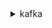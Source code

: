 <details>

<summary>
kafka
</summary>

- <details><summary>batch-associate-scram-secret</summary>

  * --cluster-arn
  * --secret-arn-list
  * --cli-input-json
  * --cli-input-yaml
  * --generate-cli-skeleton


- <details><summary>batch-disassociate-scram-secret</summary>

  * --cluster-arn
  * --secret-arn-list
  * --cli-input-json
  * --cli-input-yaml
  * --generate-cli-skeleton


- <details><summary>create-cluster</summary>

  * --broker-node-group-info
  * --client-authentication
  * --cluster-name
  * --configuration-info
  * --encryption-info
  * --enhanced-monitoring
  * --open-monitoring
  * --kafka-version
  * --logging-info
  * --number-of-broker-nodes
  * --tags
  * --cli-input-json
  * --cli-input-yaml
  * --generate-cli-skeleton


- <details><summary>create-configuration</summary>

  * --description
  * --kafka-versions
  * --name
  * --server-properties
  * --cli-input-json
  * --cli-input-yaml
  * --generate-cli-skeleton


- <details><summary>delete-cluster</summary>

  * --cluster-arn
  * --current-version
  * --cli-input-json
  * --cli-input-yaml
  * --generate-cli-skeleton


- <details><summary>delete-configuration</summary>

  * --arn
  * --cli-input-json
  * --cli-input-yaml
  * --generate-cli-skeleton


- <details><summary>describe-cluster</summary>

  * --cluster-arn
  * --cli-input-json
  * --cli-input-yaml
  * --generate-cli-skeleton


- <details><summary>describe-cluster-operation</summary>

  * --cluster-operation-arn
  * --cli-input-json
  * --cli-input-yaml
  * --generate-cli-skeleton


- <details><summary>describe-configuration</summary>

  * --arn
  * --cli-input-json
  * --cli-input-yaml
  * --generate-cli-skeleton


- <details><summary>describe-configuration-revision</summary>

  * --arn
  * --revision
  * --cli-input-json
  * --cli-input-yaml
  * --generate-cli-skeleton


- <details><summary>get-bootstrap-brokers</summary>

  * --cluster-arn
  * --cli-input-json
  * --cli-input-yaml
  * --generate-cli-skeleton


- <details><summary>get-compatible-kafka-versions</summary>

  * --cluster-arn
  * --cli-input-json
  * --cli-input-yaml
  * --generate-cli-skeleton


- <details><summary>help</summary>

  * 


- <details><summary>list-cluster-operations</summary>

  * --cluster-arn
  * --cli-input-json
  * --cli-input-yaml
  * --starting-token
  * --page-size
  * --max-items
  * --generate-cli-skeleton


- <details><summary>list-clusters</summary>

  * --cluster-name-filter
  * --cli-input-json
  * --cli-input-yaml
  * --starting-token
  * --page-size
  * --max-items
  * --generate-cli-skeleton


- <details><summary>list-configuration-revisions</summary>

  * --arn
  * --cli-input-json
  * --cli-input-yaml
  * --starting-token
  * --page-size
  * --max-items
  * --generate-cli-skeleton


- <details><summary>list-configurations</summary>

  * --cli-input-json
  * --cli-input-yaml
  * --starting-token
  * --page-size
  * --max-items
  * --generate-cli-skeleton


- <details><summary>list-kafka-versions</summary>

  * --cli-input-json
  * --cli-input-yaml
  * --starting-token
  * --page-size
  * --max-items
  * --generate-cli-skeleton


- <details><summary>list-nodes</summary>

  * --cluster-arn
  * --cli-input-json
  * --cli-input-yaml
  * --starting-token
  * --page-size
  * --max-items
  * --generate-cli-skeleton


- <details><summary>list-scram-secrets</summary>

  * --cluster-arn
  * --cli-input-json
  * --cli-input-yaml
  * --starting-token
  * --page-size
  * --max-items
  * --generate-cli-skeleton


- <details><summary>list-tags-for-resource</summary>

  * --resource-arn
  * --cli-input-json
  * --cli-input-yaml
  * --generate-cli-skeleton


- <details><summary>reboot-broker</summary>

  * --broker-ids
  * --cluster-arn
  * --cli-input-json
  * --cli-input-yaml
  * --generate-cli-skeleton


- <details><summary>tag-resource</summary>

  * --resource-arn
  * --tags
  * --cli-input-json
  * --cli-input-yaml
  * --generate-cli-skeleton


- <details><summary>untag-resource</summary>

  * --resource-arn
  * --tag-keys
  * --cli-input-json
  * --cli-input-yaml
  * --generate-cli-skeleton


- <details><summary>update-broker-count</summary>

  * --cluster-arn
  * --current-version
  * --target-number-of-broker-nodes
  * --cli-input-json
  * --cli-input-yaml
  * --generate-cli-skeleton


- <details><summary>update-broker-storage</summary>

  * --cluster-arn
  * --current-version
  * --target-broker-ebs-volume-info
  * --cli-input-json
  * --cli-input-yaml
  * --generate-cli-skeleton


- <details><summary>update-broker-type</summary>

  * --cluster-arn
  * --current-version
  * --target-instance-type
  * --cli-input-json
  * --cli-input-yaml
  * --generate-cli-skeleton


- <details><summary>update-cluster-configuration</summary>

  * --cluster-arn
  * --configuration-info
  * --current-version
  * --cli-input-json
  * --cli-input-yaml
  * --generate-cli-skeleton


- <details><summary>update-cluster-kafka-version</summary>

  * --cluster-arn
  * --configuration-info
  * --current-version
  * --target-kafka-version
  * --cli-input-json
  * --cli-input-yaml
  * --generate-cli-skeleton


- <details><summary>update-configuration</summary>

  * --arn
  * --description
  * --server-properties
  * --cli-input-json
  * --cli-input-yaml
  * --generate-cli-skeleton


- <details><summary>update-monitoring</summary>

  * --cluster-arn
  * --current-version
  * --enhanced-monitoring
  * --open-monitoring
  * --logging-info
  * --cli-input-json
  * --cli-input-yaml
  * --generate-cli-skeleton


</details>

